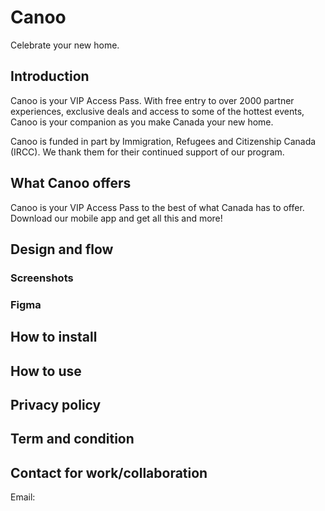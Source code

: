 # Canoo

Celebrate your new home.

## Introduction

Canoo is your VIP Access Pass. With free entry to over 2000 partner experiences, exclusive deals and access to some of the hottest events, Canoo is your companion as you make Canada your new home.

Canoo is funded in part by Immigration, Refugees and Citizenship Canada (IRCC). We thank them for their continued support of our program.

## What Canoo offers

Canoo is your VIP Access Pass to the best of what Canada has to offer. Download our mobile app and get all this and more!

## Design and flow

### Screenshots

### Figma 

## How to install

## How to use

## Privacy policy

## Term and condition

## Contact for work/collaboration
Email: